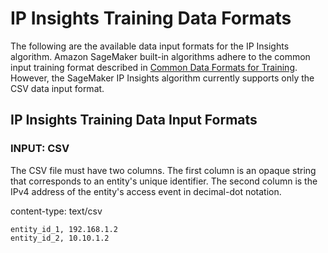 # IP Insights Training Data Formats<a name="ip-insights-training-data-formats"></a>

The following are the available data input formats for the IP Insights algorithm\. Amazon SageMaker built\-in algorithms adhere to the common input training format described in [Common Data Formats for Training](cdf-training.md)\. However, the SageMaker IP Insights algorithm currently supports only the CSV data input format\.

## IP Insights Training Data Input Formats<a name="ip-insights-training-input-format-requests"></a>

### INPUT: CSV<a name="ip-insights-input-csv"></a>

The CSV file must have two columns\. The first column is an opaque string that corresponds to an entity's unique identifier\. The second column is the IPv4 address of the entity's access event in decimal\-dot notation\. 

content\-type: text/csv

```
entity_id_1, 192.168.1.2
entity_id_2, 10.10.1.2
```